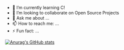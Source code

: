 - 🌱 I’m currently learning C!
- 👯 I’m looking to collaborate on Open Source Projects
- 💬 Ask me about ...
- 📫 How to reach me: ...
- ⚡ Fun fact: ...


[![Anurag's GitHub stats](https://github-readme-stats.vercel.app/api?username=thawancamara&show_icons=true&theme=radical)](https://github.com/anuraghazra/github-readme-stats)
